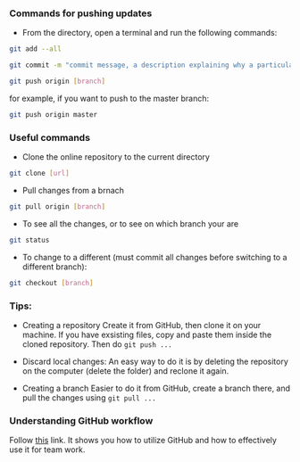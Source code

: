 ### Commands for pushing updates

- From the directory, open a terminal and run the following commands:
```bash
git add --all
```
```bash
git commit -m "commit message, a description explaining why a particular change was made"
```
```bash
git push origin [branch]
```
for example, if you want to push to the master branch:
```bash
git push origin master
```

### Useful commands

- Clone the online repository to the current directory
```bash
git clone [url]
```

- Pull changes from a brnach
```bash
git pull origin [branch]
```


- To see all the changes, or to see on which branch your are
```bash
git status
```

- To change to a different (must commit all changes before switching to a different branch):
```bash
git checkout [branch] 
```

### Tips:

- Creating a repository
Create it from GitHub, then clone it on your machine. If you have exsisting files, copy and paste them inside the cloned repository. Then do ```git push ... ```
- Discard local changes:
An easy way to do it is by deleting the repository on the computer (delete the folder) and reclone it again.

- Creating a branch
Easier to do it from GitHub, create a branch there, and pull the changes using ```git pull ... ```

### Understanding GitHub workflow
Follow [this](https://guides.github.com/introduction/flow/) link. It shows you how to utilize GitHub and how to effectively use it for team work.
